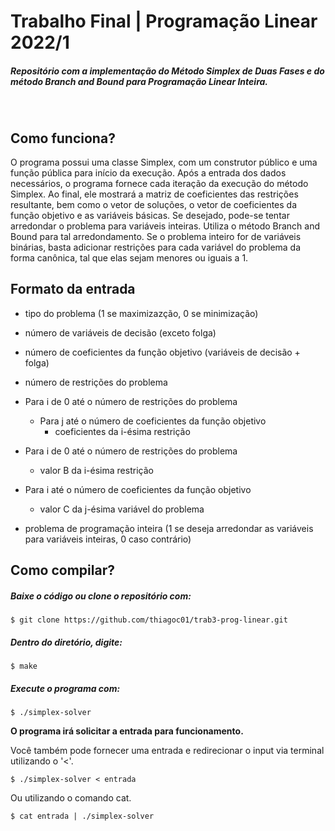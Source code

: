 # Trabalho Final | Programação Linear 2022/1


##### Repositório com a implementação do Método Simplex de Duas Fases e do método Branch and Bound para Programação Linear Inteira.


&nbsp;

## Como funciona?

O programa possui uma classe Simplex, com um construtor público e uma função pública para início da execução.
Após a entrada dos dados necessários, o programa fornece cada iteração da execução do método Simplex.
Ao final, ele mostrará a matriz de coeficientes das restrições resultante, bem como o vetor de soluções, o vetor de
coeficientes da função objetivo e as variáveis básicas. Se desejado, pode-se tentar arredondar o problema para variáveis inteiras.
Utiliza o método Branch and Bound para tal arredondamento. Se o problema inteiro for de variáveis binárias, basta adicionar restrições
para cada variável do problema da forma canônica, tal que elas sejam menores ou iguais a 1.

## Formato da entrada

- tipo do problema (1 se maximizazção, 0 se minimização)
- número de variáveis de decisão (exceto folga)
- número de coeficientes da função objetivo (variáveis de decisão + folga)
- número de restrições do problema

- Para i de 0 até o número de restrições do problema
    - Para j até o número de coeficientes da função objetivo
        - coeficientes da i-ésima restrição

- Para i de 0 até o número de restrições do problema
    - valor B da i-ésima restrição

- Para i até o número de coeficientes da função objetivo
    - valor C da j-ésima variável do problema

- problema de programação inteira (1 se deseja arredondar as variáveis para variáveis inteiras, 0 caso contrário)

## Como compilar?

##### Baixe o código ou clone o repositório com:

```
$ git clone https://github.com/thiagoc01/trab3-prog-linear.git
```

##### Dentro do diretório, digite:

```
$ make
```

##### Execute o programa com:

```
$ ./simplex-solver
```

**O programa irá solicitar a entrada para funcionamento.**

Você também pode fornecer uma entrada e redirecionar o input via terminal utilizando o '<'.

```
$ ./simplex-solver < entrada
```

Ou utilizando o comando cat.

```
$ cat entrada | ./simplex-solver
```

